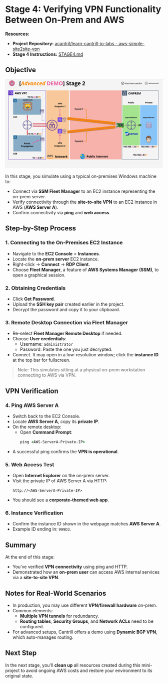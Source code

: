 # Stage 4: Verifying VPN Functionality Between On-Prem and AWS

**Resources:**

- **Project Repository:** [acantril/learn-cantrill-io-labs - aws-simple-site2site-vpn](https://github.com/acantril/learn-cantrill-io-labs/tree/master/aws-simple-site2site-vpn)
- **Stage 4 Instructions:** [STAGE4.md](https://github.com/acantril/learn-cantrill-io-labs/blob/master/aws-simple-site2site-vpn/02_LABINSTRUCTIONS/STAGE4.md)

## Objective

![alt text](./Images/image-13.png)

In this stage, you simulate using a typical on-premises Windows machine to:

- Connect via **SSM Fleet Manager** to an EC2 instance representing the on-prem server.
- Verify connectivity through the **site-to-site VPN** to an EC2 instance in AWS (**AWS Server A**).
- Confirm connectivity via **ping** and **web access**.

## Step-by-Step Process

### 1. **Connecting to the On-Premises EC2 Instance**

- Navigate to the **EC2 Console** > **Instances**.
- Locate the **on-prem server** EC2 instance.
- Right-click → **Connect** → **RDP Client**.
- Choose **Fleet Manager**, a feature of **AWS Systems Manager (SSM)**, to open a graphical session.

### 2. **Obtaining Credentials**

- Click **Get Password**.
- Upload the **SSH key pair** created earlier in the project.
- Decrypt the password and copy it to your clipboard.

### 3. **Remote Desktop Connection via Fleet Manager**

- Re-select **Fleet Manager Remote Desktop** if needed.
- Choose **User credentials**:
  - Username: `administrator`
  - Password: Paste the one you just decrypted.
- Connect. It may open in a low-resolution window; click the **instance ID** at the top bar for fullscreen.

> Note: This simulates sitting at a physical on-prem workstation connecting to AWS via VPN.

## VPN Verification

### 4. **Ping AWS Server A**

- Switch back to the EC2 Console.
- Locate **AWS Server A**, copy its **private IP**.
- On the remote desktop:
  - Open **Command Prompt**:
    ```cmd
    ping <AWS-ServerA-Private-IP>
    ```
- A successful ping confirms the **VPN is operational**.

### 5. **Web Access Test**

- Open **Internet Explorer** on the on-prem server.
- Visit the private IP of AWS Server A via HTTP:
  ```url
  http://<AWS-ServerA-Private-IP>
  ```
- You should see a **corporate-themed web app**.

### 6. **Instance Verification**

- Confirm the instance ID shown in the webpage matches **AWS Server A**.
- Example ID ending in: `999D3`.

## Summary

At the end of this stage:

- You’ve verified **VPN connectivity** using ping and HTTP.
- Demonstrated how an **on-prem user** can access AWS internal services via a **site-to-site VPN**.

## Notes for Real-World Scenarios

- In production, you may use different **VPN/firewall hardware** on-prem.
- Common elements:
  - **Multiple VPN tunnels** for redundancy.
  - **Routing tables**, **Security Groups**, and **Network ACLs** need to be configured.
- For advanced setups, Cantrill offers a demo using **Dynamic BGP VPN**, which auto-manages routing.

## Next Step

In the next stage, you'll **clean up** all resources created during this mini-project to avoid ongoing AWS costs and restore your environment to its original state.
